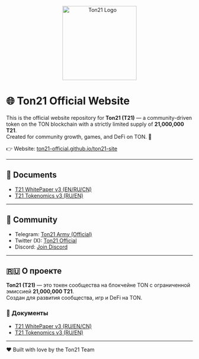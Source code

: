 <p align="center">
  <img src="t21_logo.png" alt="Ton21 Logo" width="200"/>
</p>

# 🌐 Ton21 Official Website

This is the official website repository for **Ton21 (T21)** — a community-driven token on the TON blockchain with a strictly limited supply of **21,000,000 T21**.  
Created for community growth, games, and DeFi on TON. 🚀

👉 Website: [ton21-official.github.io/ton21-site](https://ton21-official.github.io/ton21-site/)

---

## 📄 Documents
- [T21 WhitePaper v3 (EN/RU/CN)](T21_WhitePaper_v3_polished.md)  
- [T21 Tokenomics v3 (RU/EN)](T21_Tokenomics_v3.md)

---

## 👥 Community
- Telegram: [Ton21 Army (Official)](https://t.me/Ton21_Army)  
- Twitter (X): [Ton21 Official](https://twitter.com/Ton21Official)  
- Discord: [Join Discord](https://discord.gg/me2kuT9Pq)

---

## 🇷🇺 О проекте
**Ton21 (T21)** — это токен сообщества на блокчейне TON с ограниченной эмиссией **21,000,000 T21**.  
Создан для развития сообщества, игр и DeFi на TON.

### 📄 Документы
- [T21 WhitePaper v3 (RU/EN/CN)](T21_WhitePaper_v3_polished.md)  
- [T21 Tokenomics v3 (RU/EN)](T21_Tokenomics_v3.md)

---

❤️ Built with love by the Ton21 Team
